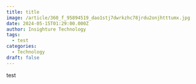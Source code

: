 ```yaml
---
title: title
image: /article/360_f_95894519_dao1stj7dwrkzhc78jrdu2onjhtttumx.jpg
date: 2024-05-15T01:29:00.000Z
author: Insighture Technology
tags:
  - test
categories:
  - Technology
draft: false
---
```

test
